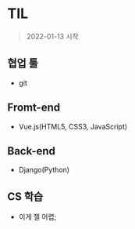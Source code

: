 # TIL

> 2022-01-13 시작

## 협업 툴
- git

## Fromt-end
- Vue.js(HTML5, CSS3, JavaScript)

## Back-end
- Django(Python)

## CS 학습
- 이게 젤 어렵;